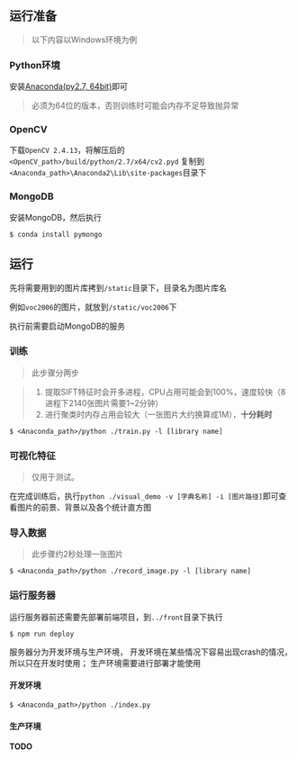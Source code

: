 ## 运行准备

> 以下内容以Windows环境为例

### Python环境

安装[Anaconda(py2.7, 64bit)](https://www.continuum.io/downloads)即可

> 必须为64位的版本，否则训练时可能会内存不足导致抛异常

### OpenCV

下载`OpenCV 2.4.13`，将解压后的`<OpenCV_path>/build/python/2.7/x64/cv2.pyd`
复制到`<Anaconda_path>\Anaconda2\Lib\site-packages`目录下

### MongoDB

安装MongoDB，然后执行

`$ conda install pymongo`

## 运行

先将需要用到的图片库拷到`/static`目录下，目录名为图片库名

例如`voc2006`的图片，就放到`/static/voc2006`下

执行前需要启动MongoDB的服务

### 训练

> 此步骤分两步

> 1. 提取SIFT特征时会开多进程，CPU占用可能会到100%，速度较快（8进程下2140张图片需要1~2分钟）
> 1. 进行聚类时内存占用会较大（一张图片大约换算成1M），**十分耗时**

```
$ <Anaconda_path>/python ./train.py -l [library name]
```

### 可视化特征

> 仅用于测试。

在完成训练后，执行`python ./visual_demo -v [字典名称] -i [图片路径]`即可查看图片的前景、背景以及各个统计直方图

### 导入数据

> 此步骤约2秒处理一张图片

```
$ <Anaconda_path>/python ./record_image.py -l [library name]
```

### 运行服务器

运行服务器前还需要先部署前端项目，到`../front`目录下执行
```
$ npm run deploy
```


服务器分为开发环境与生产环境，
开发环境在某些情况下容易出现crash的情况，所以只在开发时使用；
生产环境需要进行部署才能使用

#### 开发环境

```
$ <Anaconda_path>/python ./index.py
```

#### 生产环境

**TODO**
